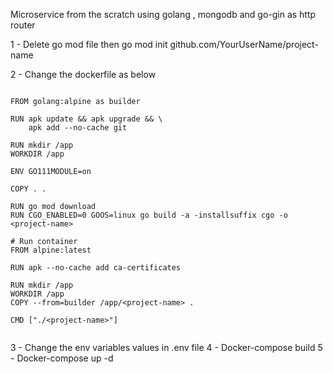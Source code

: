 Microservice from the scratch using golang , mongodb and go-gin as http router 

1 - Delete go mod file then go mod init github.com/YourUserName/project-name
 
2 - Change the dockerfile as below

```

FROM golang:alpine as builder

RUN apk update && apk upgrade && \
    apk add --no-cache git

RUN mkdir /app
WORKDIR /app

ENV GO111MODULE=on

COPY . .

RUN go mod download
RUN CGO_ENABLED=0 GOOS=linux go build -a -installsuffix cgo -o <project-name>

# Run container
FROM alpine:latest

RUN apk --no-cache add ca-certificates

RUN mkdir /app
WORKDIR /app
COPY --from=builder /app/<project-name> .

CMD ["./<project-name>"]
 
```

3 - Change the env variables values in .env file
4 - Docker-compose build
5 - Docker-compose up -d
